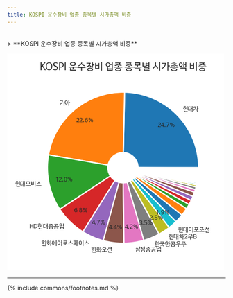 ```yaml
---
title: KOSPI 운수장비 업종 종목별 시가총액 비중
---
```

<br>
> **KOSPI 운수장비 업종 종목별 시가총액 비중<a id="pie"></a>**

![294090](images/kospi_업종_운수장비_종목.png)

---
{% include commons/footnotes.md %}